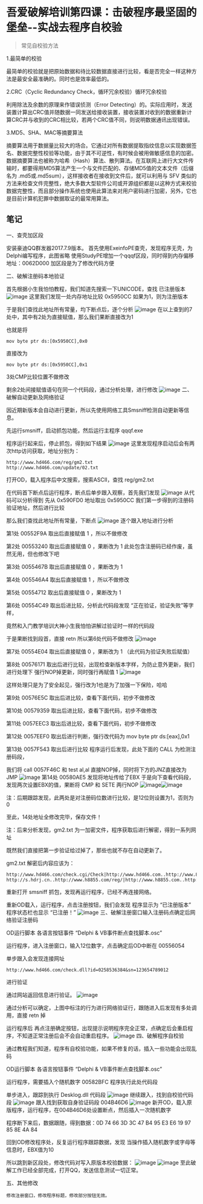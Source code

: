 # 吾爱破解培训第四课：击破程序最坚固的堡垒--实战去程序自校验
> 常见自校验方法

 1.最简单的校验
 
最简单的校验就是把原始数据和待比较数据直接进行比较，看是否完全一样这种方法是最安全最准确的。同时也是效率最低的。

 2.CRC（Cyclic Redundancy Check，循环冗余校验）循环冗余校验

利用除法及余数的原理来作错误侦测（Error Detecting）的。实际应用时，发送装置计算出CRC值并随数据一同发送给接收装置，接收装置对收到的数据重新计算CRC并与收到的CRC相比较，若两个CRC值不同，则说明数据通讯出现错误。

 3.MD5、SHA、MAC等摘要算法
 
 摘要算法用于数据量比较大的场合。它通过对所有数据提取指纹信息以实现数据签名、数据完整性校验等功能，由于其不可逆性，有时候会被用做敏感信息的加密。数据摘要算法也被称为哈希（Hash）算法、散列算法。在互联网上进行大文件传输时，都要得用MD5算法产生一个与文件匹配的、存储MD5值的文本文件（后缀名为 .md5或.md5sum），这样接收者在接收到文件后，就可以利用与 SFV 类似的方法来检查文件完整性，绝大多数大型软件公司或开源组织都是以这种方式来校验数据完整性，而且部分操作系统也使用此算法来对用户密码进行加密，另外，它也是目前计算机犯罪中数据取证的最常用算法。


## 笔记
一、查壳加区段

安装豪迪QQ群发器2017.7.9版本。
    首先使用ExeinfoPE查壳，发现程序无壳，为Delphi编写程序，此图省略
    使用StudyPE增加一个qqqf区段，同时得到内存偏移地址：0062D000 
    加区段是为了修改代码方便
    
二、破解注册码本地验证

首先根据小生我怕怕教程，我们知道先搜索一下UNICODE，查找 已注册版本
      ![image](https://attach.52pojie.cn/forum/201707/25/210117t7x1yixhrqjzaxxl.jpg)
这里我们发现一处内存地址比较 0x5950CC 如果为1，则为注册版本 

于是我们查找此地址所有常量，均下断点后，逐个分析
      ![image](https://attach.52pojie.cn/forum/201707/25/210201t39zk43kt8aqdfup.jpg)
在以上查到的7处中，其中有2处为直接赋值，那么我们果断直接改为1

也就是将 

    mov byte ptr ds:[0x5950CC],0x0
直接改为

    mov byte ptr ds:[0x5950CC],0x1

3处CMP比较位置不做修改
    
剩余2处间接赋值语句在同一个代码段，通过分析处理，进行修改
      ![image](https://attach.52pojie.cn/forum/201707/25/210221pqqcsixxl0zqlie0.jpg)
二、破解自动更新及网络验证

因近期新版本会自动进行更新，所以先使用网络工具Smsniff检测自动更新等信息。
    
先运行smsniff，启动抓包功能，然后运行主程序 qqqf.exe 

程序运行起来后，停止抓包，得到如下结果
      ![image](https://attach.52pojie.cn/forum/201707/25/210237n0toh3n2hkj3hznt.jpg)
这里发现程序启动后会有两次http访问获取，地址分别为：
    
    http://www.hd466.com/reg/gm2.txt
    http://www.hd466.com/update/02.txt
    
打开OD，载入程序后中文搜索，搜索ASCII，查找 reg/gm2.txt
    
在代码首下断点后运行程序，断点后单步跟入观察，首先我们发现
      ![image](https://attach.52pojie.cn/forum/201707/25/210300nnr77rtwtx53qn8v.jpg)
从代码可以分析得到 先从 0x590FD0 地址取出 0x5950CC 我们第一步得到的注册码验证地址，然后进行比较

那么我们查找此地址所有常量，下断点
      ![image](https://attach.52pojie.cn/forum/201707/25/210314zxpx13f42amhmf24.jpg)
逐个跟入地址进行分析
    
第1处 00552F9A 取出后直接赋值 1 ，所以不做修改

第2处 00553240 取出后直接赋值 0 ，果断改为 1 此处包含注册码已经作废，虽然无用，但也修改下吧

第3处 0055467B 取出后直接赋值 0 ，果断改为 1

第4处 005546A4 取出后直接赋值 1 ，所以不做修改

第5处 00554712 取出后直接赋值 0 ，果断改为 1

第6处 00554C49 取出后进比较，分析此代码段发现 “正在验证，验证失败”等字样，

竟然和入门教学培训大神小生我怕怕讲解过验证时一样的代码段

于是果断找到段首，直接 retn 所以第6处代码不做修改
      ![image](https://attach.52pojie.cn/forum/201707/25/210332g822vp33reff2azr.jpg)
      
第7处 00554E04 取出后直接赋值 0 ，果断改为 1  （此代码为验证失败后赋值）

第8处 00576171 取出后进行比较，出现检查新版本字样，为防止意外更新，我们进行处理下 强行NOP掉更新，同时强行再赋值 1 
      ![image](https://attach.52pojie.cn/forum/201707/25/210454qcdj4llhxx46lv48.jpg)
      
这样处理只是为了安全起见，强行改为1也是为了加强一下保险，哈哈
    
第9处 00576E5C 取出后进比较，查看下面代码，初步不做修改
    
第10处 00579359 取出后进比较，查看下面代码，初步不做修改

第11处 0057EEC3 取出后进比较，查看下面代码，初步不做修改

第12处 0057EEF0 取出后进行判断，强行改代码为 mov byte ptr ds:[eax],0x1

第13处 0057F543 取出后进行比较 程序运行后发现，此处下面的 CALL 为检测注册码段，

我们将 call 0057F46C 和 test al,al 直接NOP掉，同时将下方的JNZ直接改为JMP
      ![image](https://attach.52pojie.cn/forum/201707/25/210425pfrrvj40vr0j4rtq.jpg)
第14处 00580AE5 发现将地址传给了EBX 于是向下查看代码段，发现两次设置EBX的值，果断将 CMP 和 SETE 两行NOP
      ![image](https://attach.52pojie.cn/forum/201707/25/210529was1eag6ae33i3ez.jpg)![image](https://attach.52pojie.cn/forum/201707/25/210530q7qkc3u6k1kzff9f.jpg)
      
注：后期跟踪发现，此两处是对注册码位数进行比较，是12位则设置为1，否则为0

至此，14处地址全修改完毕，保存文件！

注：后来分析发现，gm2.txt 为一加密文件，程序获取后进行解密，得到一系列网址

既然我们直接把第一步验证给过掉了，那些也就不存在自动更新了。

gm2.txt 解密后内容应该为：

    http://www.hd466.com/check.cgi/Check|http://www.hd466.com..http://www.8222.com/reg/|http://www.8222.com..http://s.hdrj.cn/reg/| http://s.hdrj.cn..http://www.h8855.com/reg/|http://www.h8855.com..http://s.8222.com/reg/|http://s.8222.com
    
重新打开 smsniff 抓包，发现再运行程序，已经不再连接网络。

重新OD载入，运行程序，点击注册按钮，我们会发现 程序显示为 “已注册版本” 程序状态栏也显示 “已注册！”
      ![image](https://attach.52pojie.cn/forum/201707/25/210646hnev0pf9mf0ffvsf.jpg)
三、破解注册窗口输入注册码点确定后网络验证注册码
    
OD运行脚本 各语言按钮事件 “Delphi & VB事件断点查找脚本.osc”

运行程序，进入注册窗口，输入12位数字，点击确定后OD中断在 00556054

单步跟入会发现连接网址

    http://www.hd466.com/check.dll?id=0258536384&sn=123654789012
    
进行验证

通过网站返回信息进行验证。
    ![image](https://attach.52pojie.cn/forum/201707/25/210705rve7ehehewphmce8.jpg)
      
通过分析可以确定，上图中标注的行为进行网络验证行，跟随进入后发现有多处调用，直接 retn 掉

运行程序后 再点注册确定按钮，出现提示说明程序完全正常，点确定后会重启程序，不知道正常注册后会不会自动重启程序。
      ![image](https://attach.52pojie.cn/forum/201707/25/210721gx9x5hlh9vlycl91.jpg)
四、破解程序自校验

通过教程我们知道，程序有自校验功能，如果不修复的话，插入一些功能会出现乱码

OD运行脚本 各语言按钮事件 “Delphi & VB事件断点查找脚本.osc”    
    
运行程序，需要插入个随机数字 00582BFC 程序执行此处代码段
    
单步进入，跟踪到执行 Desklog.dll 代码段
      ![image](https://attach.52pojie.cn/forum/201707/25/210737mnszscac4cs9pbss.jpg)
继续跟入，找到自校验代码段
      ![image](https://attach.52pojie.cn/forum/201707/25/210852kj7wcw6pwubxq0h7.jpg)
跟入找到获取自身验证码段 004B46D6
      ![image](https://attach.52pojie.cn/forum/201707/25/210955tgwjodwlmcjg8n4r.jpg)
新开OD，载入原版程序，运行程序，在004B46D6处设置断点，然后插入一次随机数字

程序断下来后，数据跟随，得到数据：0D 74 66 3D 3C 47 B4 95 E3 E6 19 97 85 8E 4A 84 

回到OD修改程序处，反复运行程序跟踪数据，发现 当操作插入随机数字或字母等信息时，EBX值为10

所以跳到新区段处，修改代码对写入原版本校验数据：
      ![image](https://attach.52pojie.cn/forum/201707/25/211016fjjzb0jejjj0eywc.jpg)
      ![image](https://attach.52pojie.cn/forum/201707/25/211030dmii8r0jjsjjzmro.jpg)
至此破解工作已经全部完成，打开QQ，发送信息测试一切正常。

五、其他修改
    
    修改注册窗口，修改程序标题，修改部分按钮无效。
      
